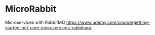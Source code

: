 # MicroRabbit
Microservices with RabbitMQ
https://www.udemy.com/course/getting-started-net-core-microservices-rabbitmq/
